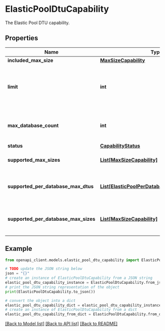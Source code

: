 # ElasticPoolDtuCapability

The Elastic Pool DTU capability.

## Properties

Name | Type | Description | Notes
------------ | ------------- | ------------- | -------------
**included_max_size** | [**MaxSizeCapability**](MaxSizeCapability.md) |  | [optional] 
**limit** | **int** | The maximum size of the database (see &#39;unit&#39; for the units). | [optional] [readonly] 
**max_database_count** | **int** | The maximum number of databases supported. | [optional] [readonly] 
**status** | [**CapabilityStatus**](CapabilityStatus.md) |  | [optional] 
**supported_max_sizes** | [**List[MaxSizeCapability]**](MaxSizeCapability.md) | The list of supported max sizes. | [optional] [readonly] 
**supported_per_database_max_dtus** | [**List[ElasticPoolPerDatabaseMaxDtuCapability]**](ElasticPoolPerDatabaseMaxDtuCapability.md) | The list of supported max database DTUs. | [optional] [readonly] 
**supported_per_database_max_sizes** | [**List[MaxSizeCapability]**](MaxSizeCapability.md) | The list of supported max database sizes. | [optional] [readonly] 

## Example

```python
from openapi_client.models.elastic_pool_dtu_capability import ElasticPoolDtuCapability

# TODO update the JSON string below
json = "{}"
# create an instance of ElasticPoolDtuCapability from a JSON string
elastic_pool_dtu_capability_instance = ElasticPoolDtuCapability.from_json(json)
# print the JSON string representation of the object
print(ElasticPoolDtuCapability.to_json())

# convert the object into a dict
elastic_pool_dtu_capability_dict = elastic_pool_dtu_capability_instance.to_dict()
# create an instance of ElasticPoolDtuCapability from a dict
elastic_pool_dtu_capability_from_dict = ElasticPoolDtuCapability.from_dict(elastic_pool_dtu_capability_dict)
```
[[Back to Model list]](../README.md#documentation-for-models) [[Back to API list]](../README.md#documentation-for-api-endpoints) [[Back to README]](../README.md)


